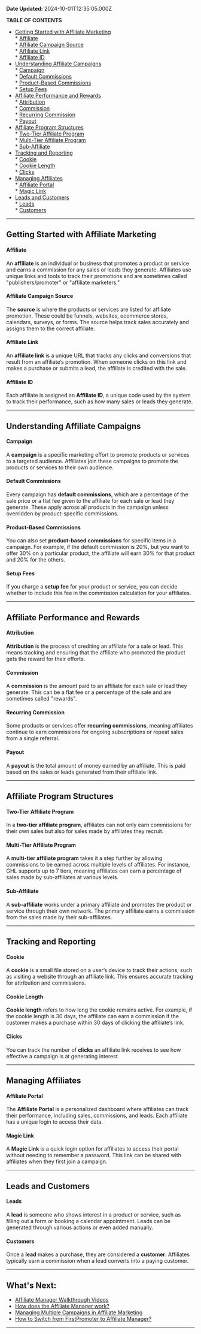 **Date Updated:** 2024-10-01T12:35:05.000Z

  
**TABLE OF CONTENTS**

* [Getting Started with Affiliate Marketing](#Getting-Started-with-Affiliate-Marketing)  
      * [Affiliate](#Affiliate)  
      * [Affiliate Campaign Source](#Affiliate-Campaign-Source)  
      * [Affiliate Link](#Affiliate-Link)  
      * [Affiliate ID](#Affiliate-ID)
* [Understanding Affiliate Campaigns](#Understanding-Affiliate-Campaigns)  
      * [Campaign](#Campaign)  
      * [Default Commissions](#Default-Commissions)  
      * [Product-Based Commissions](#Product-Based-Commissions)  
      * [Setup Fees](#Setup-Fees)
* [Affiliate Performance and Rewards](#Affiliate-Performance-and-Rewards)  
      * [Attribution](#Attribution)  
      * [Commission](#Commission)  
      * [Recurring Commission](#Recurring-Commission)  
      * [Payout](#Payout)
* [Affiliate Program Structures](#Affiliate-Program-Structures)  
      * [Two-Tier Affiliate Program](#Two-Tier-Affiliate-Program)  
      * [Multi-Tier Affiliate Program](#Multi-Tier-Affiliate-Program)  
      * [Sub-Affiliate](#Sub-Affiliate)
* [Tracking and Reporting](#Tracking-and-Reporting)  
      * [Cookie](#Cookie)  
      * [Cookie Length](#Cookie-Length)  
      * [Clicks](#Clicks)
* [Managing Affiliates](#Managing-Affiliates)  
      * [Affiliate Portal](#Affiliate-Portal)  
      * [Magic Link](#Magic-Link)
* [Leads and Customers](#Leads-and-Customers)  
      * [Leads](#Leads)  
      * [Customers](#Customers)

  
---

  
## **Getting Started with Affiliate Marketing**

#### **Affiliate**

An **affiliate** is an individual or business that promotes a product or service and earns a commission for any sales or leads they generate. Affiliates use unique links and tools to track their promotions and are sometimes called "publishers/promoter" or "affiliate marketers."

  
#### **Affiliate Campaign Source**

The **source** is where the products or services are listed for affiliate promotion. These could be funnels, websites, ecommerce stores, calendars, surveys, or forms. The source helps track sales accurately and assigns them to the correct affiliate.

  
#### **Affiliate Link**

An **affiliate link** is a unique URL that tracks any clicks and conversions that result from an affiliate’s promotion. When someone clicks on this link and makes a purchase or submits a lead, the affiliate is credited with the sale.

  
#### **Affiliate ID**

Each affiliate is assigned an **Affiliate ID**, a unique code used by the system to track their performance, such as how many sales or leads they generate.

---

## **Understanding Affiliate Campaigns**

#### **Campaign**

A **campaign** is a specific marketing effort to promote products or services to a targeted audience. Affiliates join these campaigns to promote the products or services to their own audience.

  
#### **Default Commissions**

Every campaign has **default commissions**, which are a percentage of the sale price or a flat fee given to the affiliate for each sale or lead they generate. These apply across all products in the campaign unless overridden by product-specific commissions.

  
#### **Product-Based Commissions**

You can also set **product-based commissions** for specific items in a campaign. For example, if the default commission is 20%, but you want to offer 30% on a particular product, the affiliate will earn 30% for that product and 20% for the others.

  
#### **Setup Fees**

If you charge a **setup fee** for your product or service, you can decide whether to include this fee in the commission calculation for your affiliates. 

---

## **Affiliate Performance and Rewards**

#### **Attribution**

**Attribution** is the process of crediting an affiliate for a sale or lead. This means tracking and ensuring that the affiliate who promoted the product gets the reward for their efforts.

  
#### **Commission**

A **commission** is the amount paid to an affiliate for each sale or lead they generate. This can be a flat fee or a percentage of the sale and are sometimes called "rewards".

  
#### **Recurring Commission**

Some products or services offer **recurring commissions**, meaning affiliates continue to earn commissions for ongoing subscriptions or repeat sales from a single referral.

  
#### **Payout**

A **payout** is the total amount of money earned by an affiliate. This is paid based on the sales or leads generated from their affiliate link.

---

## **Affiliate Program Structures**

#### **Two-Tier Affiliate Program**

In a **two-tier affiliate program**, affiliates can not only earn commissions for their own sales but also for sales made by affiliates they recruit.

  
#### **Multi-Tier Affiliate Program**

A **multi-tier affiliate program** takes it a step further by allowing commissions to be earned across multiple levels of affiliates. For instance, GHL supports up to 7 tiers, meaning affiliates can earn a percentage of sales made by sub-affiliates at various levels.

  
#### **Sub-Affiliate**

A **sub-affiliate** works under a primary affiliate and promotes the product or service through their own network. The primary affiliate earns a commission from the sales made by their sub-affiliates.

---

## **Tracking and Reporting**

#### **Cookie**

A **cookie** is a small file stored on a user’s device to track their actions, such as visiting a website through an affiliate link. This ensures accurate tracking for attribution and commissions.

  
#### **Cookie Length**

**Cookie length** refers to how long the cookie remains active. For example, if the cookie length is 30 days, the affiliate can earn a commission if the customer makes a purchase within 30 days of clicking the affiliate’s link.

  
#### **Clicks**

You can track the number of **clicks** an affiliate link receives to see how effective a campaign is at generating interest.

---

## **Managing Affiliates**

#### **Affiliate Portal**

The **Affiliate Portal** is a personalized dashboard where affiliates can track their performance, including sales, commissions, and leads. Each affiliate has a unique login to access their data.

  
#### **Magic Link**

A **Magic Link** is a quick login option for affiliates to access their portal without needing to remember a password. This link can be shared with affiliates when they first join a campaign.

---

## **Leads and Customers**

#### **Leads**

A **lead** is someone who shows interest in a product or service, such as filling out a form or booking a calendar appointment. Leads can be generated through various actions or even added manually.

  
#### **Customers**

Once a **lead** makes a purchase, they are considered a **customer**. Affiliates typically earn a commission when a lead converts into a paying customer.

---

## **What's Next:**

* [Affiliate Manager Walkthrough Videos](https://help.gohighlevel.com/en/support/solutions/articles/155000003636-affiliate-manager-walkthrough-videos)
* [How does the Affiliate Manager work?](https://help.gohighlevel.com/en/support/solutions/articles/155000003637-how-does-the-affiliate-manager-work-)
* [Managing Multiple Campaigns in Affiliate Marketing](https://help.gohighlevel.com/en/support/solutions/articles/155000003638-managing-multiple-campaigns-in-affiliate-marketing)
* [How to Switch from FirstPromoter to Affiliate Manager?](https://help.gohighlevel.com/en/support/solutions/articles/155000003639-how-to-switch-from-firstpromoter-to-affiliate-manager-)

---